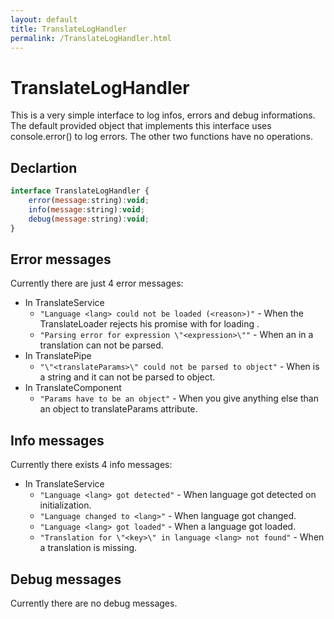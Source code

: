 ```yaml
---
layout: default
title: TranslateLogHandler
permalink: /TranslateLogHandler.html
---
```

# TranslateLogHandler

This is a very simple interface to log infos, errors and debug informations. The default provided object that
implements this interface uses console.error() to log errors. The other two functions have no operations.

## Declartion

```js
interface TranslateLogHandler {
    error(message:string):void;
    info(message:string):void;
    debug(message:string):void;
}
```

## Error messages
Currently there are just 4 error messages:

- In TranslateService
  - `"Language <lang> could not be loaded (<reason>)"` - When the TranslateLoader rejects his promise with <reason> for loading <lang>.
  - `"Parsing error for expression \"<expression>\""` - When an <expression> in a translation can not be parsed.
- In TranslatePipe
  - `"\"<translateParams>\" could not be parsed to object"` - When <translateParams> is a string and it can not be parsed to object.
- In TranslateComponent
  - `"Params have to be an object"` - When you give anything else than an object to translateParams attribute.
    
## Info messages
Currently there exists 4 info messages:

- In TranslateService
  - `"Language <lang> got detected"` - When language got detected on initialization.
  - `"Language changed to <lang>"` - When language got changed.
  - `"Language <lang> got loaded"` - When a language got loaded.
  - `"Translation for \"<key>\" in language <lang> not found"` - When a translation is missing.
  
## Debug messages
Currently there are no debug messages.
